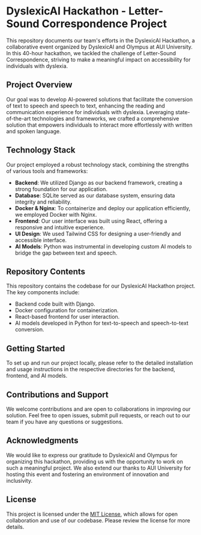 # DyslexicAI Hackathon - Letter-Sound Correspondence Project

This repository documents our team's efforts in the DyslexicAI Hackathon, a collaborative event organized by DyslexicAI and Olympus at AUI University. In this 40-hour hackathon, we tackled the challenge of Letter-Sound Correspondence, striving to make a meaningful impact on accessibility for individuals with dyslexia.

## Project Overview

Our goal was to develop AI-powered solutions that facilitate the conversion of text to speech and speech to text, enhancing the reading and communication experience for individuals with dyslexia. Leveraging state-of-the-art technologies and frameworks, we crafted a comprehensive solution that empowers individuals to interact more effortlessly with written and spoken language.

## Technology Stack

Our project employed a robust technology stack, combining the strengths of various tools and frameworks:

- **Backend**: We utilized Django as our backend framework, creating a strong foundation for our application.
- **Database**: SQLite served as our database system, ensuring data integrity and reliability.
- **Docker & Nginx**: To containerize and deploy our application efficiently, we employed Docker with Nginx.
- **Frontend**: Our user interface was built using React, offering a responsive and intuitive experience.
- **UI Design**: We used Tailwind CSS for designing a user-friendly and accessible interface.
- **AI Models**: Python was instrumental in developing custom AI models to bridge the gap between text and speech.

## Repository Contents

This repository contains the codebase for our DyslexicAI Hackathon project. The key components include:

- Backend code built with Django.
- Docker configuration for containerization.
- React-based frontend for user interaction.
- AI models developed in Python for text-to-speech and speech-to-text conversion.

## Getting Started

To set up and run our project locally, please refer to the detailed installation and usage instructions in the respective directories for the backend, frontend, and AI models.

## Contributions and Support

We welcome contributions and are open to collaborations in improving our solution. Feel free to open issues, submit pull requests, or reach out to our team if you have any questions or suggestions.

## Acknowledgments

We would like to express our gratitude to DyslexicAI and Olympus for organizing this hackathon, providing us with the opportunity to work on such a meaningful project. We also extend our thanks to AUI University for hosting this event and fostering an environment of innovation and inclusivity.

## License

This project is licensed under the [MIT License](LICENSE), which allows for open collaboration and use of our codebase. Please review the license for more details.
